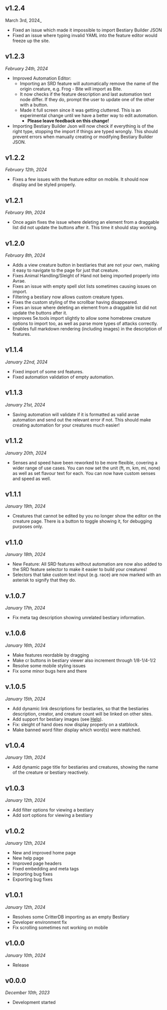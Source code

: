 ## v1.2.4
March 3rd, 2024_

- Fixed an issue which made it impossible to import Bestiary Builder JSON
- Fixed an issue where typing invalid YAML into the feature editor would freeze up the site.

## v1.2.3
_February 24th, 2024_

- Improved Automation Editor:
    - Importing an SRD feature will automatically remove the name of the origin creature, e.g. Frog - Bite will import as Bite.
    - It now checks if the feature description and last automation text node differ. If they do, prompt the user to update one of the other with a button.
    - Made it full screen since it was getting cluttered. This is an experimental change until we have a better way to edit automation. 
        - **Please leave feedback on this change!**
- Importing Bestiary Builder Json will now check if everything is of the right type, stopping the import if things are typed wrongly. This should prevent errors when manually creating or modifying Bestiary Builder JSON.


## v1.2.2
_February 12th, 2024_

- Fixes a few issues with the feature editor on mobile. It should now display and be styled properly.

## v1.2.1
_February 9th, 2024_

- Once again fixes the issue where deleting an element from a draggable list did not update the buttons after it. This time it should stay working.

## v1.2.0
_February 8th, 2024_

- Adds a view creature button in bestiaries that are not your own, making it easy to navigate to the page for just that creature.
- Fixes Animal Handling/Sleight of Hand not being imported properly into Avrae.
- Fixes an issue with empty spell slot lists sometimes causing issues on import.
- Filtering a bestiary now allows custom creature types.
- Fixes the custom styling of the scrollbar having disappeared. 
- Fixes an issue where deleting an element from a draggable list did not update the buttons after it.
- Improves 5e.tools import slightly to allow some homebrew creature options to import too, as well as parse more types of attacks correctly.
- Enables full markdown rendering (including images) in the description of features.

## v1.1.4
_January 22nd, 2024_

- Fixed import of some srd features.
- Fixed automation validation of empty automation.

## v1.1.3
_January 21st, 2024_

- Saving automation will validate if it is formatted as valid avrae automation and send out the relevant error if not. This should make creating automation for your creatures much easier!

## v1.1.2
_January 20th, 2024_

- Senses and speed have been reworked to be more flexible, covering a wider range of use cases. You can now set the unit (ft, m, km, mi, none) as well as set flavour text for each. You can now have custom senses and speed as well. 

## v1.1.1
_January 19th, 2024_

- Creatures that cannot be edited by you no longer show the editor on the creature page. There is a button to toggle showing it, for debugging purposes only.

## v1.1.0
_January 18th, 2024_

- New Feature: All SRD features without automation are now also added to the SRD feature selector to make it easier to build your creatures!
- Selectors that take custom text input (e.g. race) are now marked with an asterisk to signify that they do.

## v.1.0.7
_January 17th, 2024_

- Fix meta tag description showing unrelated bestiary information.

## v.1.0.6
_January 16th, 2024_

- Make features reordable by dragging
- Make cr buttons in bestiary viewer also increment through 1/8-1/4-1/2
- Resolve some mobile styling issues
- Fix some minor bugs here and there

## v.1.0.5
_January 15th, 2024_

- Add dynamic link descriptions for bestiaries, so that the bestiaries description, creator, and creature count will be linked on other sites.
- Add support for bestiary images (see [Help](/help)).
- Fix: sleight of hand does now display properly on a statblock.
- Make banned word filter display which word(s) were matched.

## v1.0.4
_January 13th, 2024_

- Add dynamic page title for bestiaries and creatures, showing the name of the creature or bestiary reactively.

## v1.0.3
_January 12th, 2024_

- Add filter options for viewing a bestiary
- Add sort options for viewing a bestiary

## v1.0.2

_January 12th, 2024_

-   New and improved home page
-   New help page
-   Improved page headers
-   Fixed embedding and meta tags
-   Importing bug fixes
-   Exporting bug fixes

## v1.0.1

_January 12th, 2024_

-   Resolves some CritterDB importing as an empty Bestiary
-   Developer environment fix
-   Fix scrolling sometimes not working on mobile

## v1.0.0

_January 10th, 2024_

-   Release

## v0.0.0

_December 10th, 2023_

-   Development started
